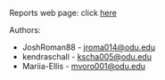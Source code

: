 Reports web page: click [here](https://mariia-ellis.github.io/tuesday4_reports/home.html)

Authors:

  - JoshRoman88  - jroma014@odu.edu
  - kendraschall - kscha005@odu.edu
  - Mariia-Ellis - mvoro001@odu.edu



